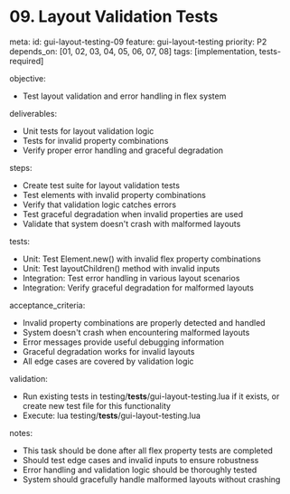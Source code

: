 # 09. Layout Validation Tests

meta:
  id: gui-layout-testing-09
  feature: gui-layout-testing
  priority: P2
  depends_on: [01, 02, 03, 04, 05, 06, 07, 08]
  tags: [implementation, tests-required]

objective:
- Test layout validation and error handling in flex system

deliverables:
- Unit tests for layout validation logic
- Tests for invalid property combinations
- Verify proper error handling and graceful degradation

steps:
- Create test suite for layout validation tests
- Test elements with invalid property combinations
- Verify that validation logic catches errors
- Test graceful degradation when invalid properties are used
- Validate that system doesn't crash with malformed layouts

tests:
- Unit: Test Element.new() with invalid flex property combinations
- Unit: Test layoutChildren() method with invalid inputs
- Integration: Test error handling in various layout scenarios
- Integration: Verify graceful degradation for malformed layouts

acceptance_criteria:
- Invalid property combinations are properly detected and handled
- System doesn't crash when encountering malformed layouts
- Error messages provide useful debugging information
- Graceful degradation works for invalid layouts
- All edge cases are covered by validation logic

validation:
- Run existing tests in testing/__tests__/gui-layout-testing.lua if it exists, or create new test file for this functionality
- Execute: lua testing/__tests__/gui-layout-testing.lua

notes:
- This task should be done after all flex property tests are completed
- Should test edge cases and invalid inputs to ensure robustness
- Error handling and validation logic should be thoroughly tested
- System should gracefully handle malformed layouts without crashing